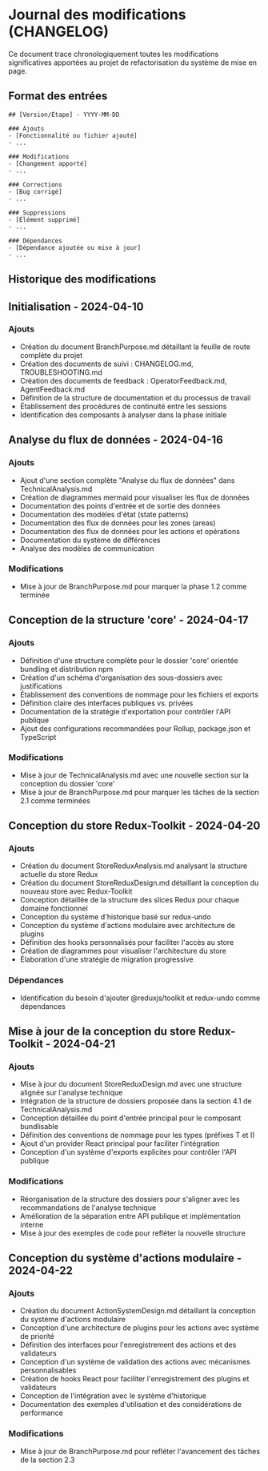 # Journal des modifications (CHANGELOG)

Ce document trace chronologiquement toutes les modifications significatives apportées au projet de refactorisation du système de mise en page.

## Format des entrées

```
## [Version/Étape] - YYYY-MM-DD

### Ajouts
- [Fonctionnalité ou fichier ajouté]
- ...

### Modifications
- [Changement apporté]
- ...

### Corrections
- [Bug corrigé]
- ...

### Suppressions
- [Élément supprimé]
- ...

### Dépendances
- [Dépendance ajoutée ou mise à jour]
- ...
```

## Historique des modifications

<!-- Les entrées seront ajoutées ici au fur et à mesure du projet -->

## Initialisation - 2024-04-10

### Ajouts
- Création du document BranchPurpose.md détaillant la feuille de route complète du projet
- Création des documents de suivi : CHANGELOG.md, TROUBLESHOOTING.md
- Création des documents de feedback : OperatorFeedback.md, AgentFeedback.md
- Définition de la structure de documentation et du processus de travail
- Établissement des procédures de continuité entre les sessions
- Identification des composants à analyser dans la phase initiale

## Analyse du flux de données - 2024-04-16

### Ajouts
- Ajout d'une section complète "Analyse du flux de données" dans TechnicalAnalysis.md
- Création de diagrammes mermaid pour visualiser les flux de données
- Documentation des points d'entrée et de sortie des données
- Documentation des modèles d'état (state patterns)
- Documentation des flux de données pour les zones (areas)
- Documentation des flux de données pour les actions et opérations
- Documentation du système de différences
- Analyse des modèles de communication

### Modifications
- Mise à jour de BranchPurpose.md pour marquer la phase 1.2 comme terminée

## Conception de la structure 'core' - 2024-04-17

### Ajouts
- Définition d'une structure complète pour le dossier 'core' orientée bundling et distribution npm
- Création d'un schéma d'organisation des sous-dossiers avec justifications
- Établissement des conventions de nommage pour les fichiers et exports
- Définition claire des interfaces publiques vs. privées
- Documentation de la stratégie d'exportation pour contrôler l'API publique
- Ajout des configurations recommandées pour Rollup, package.json et TypeScript

### Modifications
- Mise à jour de TechnicalAnalysis.md avec une nouvelle section sur la conception du dossier 'core'
- Mise à jour de BranchPurpose.md pour marquer les tâches de la section 2.1 comme terminées

## Conception du store Redux-Toolkit - 2024-04-20

### Ajouts
- Création du document StoreReduxAnalysis.md analysant la structure actuelle du store Redux
- Création du document StoreReduxDesign.md détaillant la conception du nouveau store avec Redux-Toolkit
- Conception détaillée de la structure des slices Redux pour chaque domaine fonctionnel
- Conception du système d'historique basé sur redux-undo
- Conception du système d'actions modulaire avec architecture de plugins
- Définition des hooks personnalisés pour faciliter l'accès au store
- Création de diagrammes pour visualiser l'architecture du store
- Élaboration d'une stratégie de migration progressive

### Dépendances
- Identification du besoin d'ajouter @reduxjs/toolkit et redux-undo comme dépendances

## Mise à jour de la conception du store Redux-Toolkit - 2024-04-21

### Ajouts
- Mise à jour du document StoreReduxDesign.md avec une structure alignée sur l'analyse technique
- Intégration de la structure de dossiers proposée dans la section 4.1 de TechnicalAnalysis.md
- Conception détaillée du point d'entrée principal pour le composant bundlisable
- Définition des conventions de nommage pour les types (préfixes T et I)
- Ajout d'un provider React principal pour faciliter l'intégration
- Conception d'un système d'exports explicites pour contrôler l'API publique

### Modifications
- Réorganisation de la structure des dossiers pour s'aligner avec les recommandations de l'analyse technique
- Amélioration de la séparation entre API publique et implémentation interne
- Mise à jour des exemples de code pour refléter la nouvelle structure

## Conception du système d'actions modulaire - 2024-04-22

### Ajouts
- Création du document ActionSystemDesign.md détaillant la conception du système d'actions modulaire
- Conception d'une architecture de plugins pour les actions avec système de priorité
- Définition des interfaces pour l'enregistrement des actions et des validateurs
- Conception d'un système de validation des actions avec mécanismes personnalisables
- Création de hooks React pour faciliter l'enregistrement des plugins et validateurs
- Conception de l'intégration avec le système d'historique
- Documentation des exemples d'utilisation et des considérations de performance

### Modifications
- Mise à jour de BranchPurpose.md pour refléter l'avancement des tâches de la section 2.3

